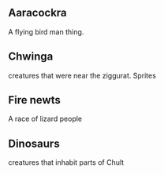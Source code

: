 ## Aaracockra
A flying bird man thing. 

## Chwinga
creatures that were near the ziggurat. Sprites

## Fire newts
A race of lizard people

## Dinosaurs
creatures that inhabit parts of Chult
